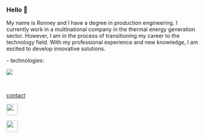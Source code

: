 ### Hello 👋

<!--
Meu nome é Ronney e sou formado em engenharia de produção. Atualmente trabalho em uma empresa multinacional do ramo de geração de energia térmica. No entanto, estou em processo de transição de carreira para a área de tecnologia. Com minha experiência profissional e novos conhecimentos, estou animado para desenvolver soluções inovadoras.
-->

My name is Ronney and I have a degree in production engineering. I currently work in a multinational company in the thermal energy generation sector. However, I am in the process of transitioning my career to the technology field. With my professional experience and new knowledge, I am excited to develop innovative solutions.
<p>
 - technologies:<p>
 <img src="https://skillicons.dev/icons?i=js,html,css,php,nodejs,react,mysql,git,github,vscode" height:"50"/><p><br>


 <a href="https://linkedin.com/in/ronney-rocha-6a045466">contact<p>
    <img src="https://skillicons.dev/icons?i=linkedin" width="30px"/> 
 </a>
<a href="https://mail.google.com/mail"><p>
    <img src="https://skillicons.dev/icons?i=gmail" width="30px"/> 
 </a>
